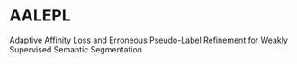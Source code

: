 # AALEPL
Adaptive Affinity Loss and Erroneous Pseudo-Label Refinement for Weakly Supervised Semantic Segmentation

